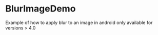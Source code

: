 BlurImageDemo
=============

Example of how to apply blur to an image in android only available for versions > 4.0

